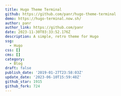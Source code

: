 ```yaml
---
title: Hugo Theme Terminal
github: https://github.com/panr/hugo-theme-terminal
demo: https://hugo-terminal.now.sh/
author: panr
author_link: https://github.com/panr
date: 2023-11-30T03:33:52.176Z
description: A simple, retro theme for Hugo
ssg:
  - Hugo
css: []
cms: []
category:
  - Blog
draft: false
publish_date: '2019-01-27T23:58:03Z'
update_date: '2023-06-10T15:59:48Z'
github_star: 1915
github_fork: 724
---
```

